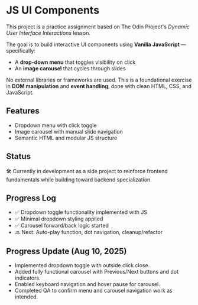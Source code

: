 # JS UI Components

This project is a practice assignment based on The Odin Project's *Dynamic User Interface Interactions* lesson.

The goal is to build interactive UI components using **Vanilla JavaScript** — specifically:
- A **drop-down menu** that toggles visibility on click
- An **image carousel** that cycles through slides

No external libraries or frameworks are used. This is a foundational exercise in **DOM manipulation** and **event handling**, done with clean HTML, CSS, and JavaScript.

## Features

- Dropdown menu with click toggle
- Image carousel with manual slide navigation
- Semantic HTML and modular JS structure

## Status

🛠️ Currently in development as a side project to reinforce frontend fundamentals while building toward backend specialization.

## Progress Log

- ✅ Dropdown toggle functionality implemented with JS
- ✅ Minimal dropdown styling applied
- ✅ Carousel forward/back logic started
- 🔜 Next: Auto-play function, dot navigation, cleanup/refactor

## Progress Update (Aug 10, 2025)
- Implemented dropdown toggle with outside click close.
- Added fully functional carousel with Previous/Next buttons and dot indicators.
- Enabled keyboard navigation and hover pause for carousel.
- Completed QA to confirm menu and carousel navigation work as intended.

